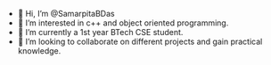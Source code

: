 - 👋 Hi, I’m @SamarpitaBDas
- 👀 I’m interested in c++ and object oriented programming.
- 🌱 I’m currently a 1st year BTech CSE student.
- 💞️ I’m looking to collaborate on different projects and gain practical knowledge.

